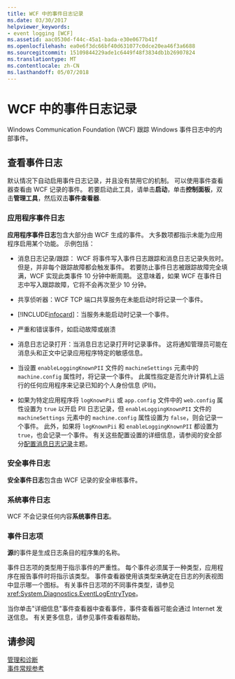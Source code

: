 ```yaml
---
title: WCF 中的事件日志记录
ms.date: 03/30/2017
helpviewer_keywords:
- event logging [WCF]
ms.assetid: aac0530d-f44c-45a1-bada-e30e0677b41f
ms.openlocfilehash: ea0e6f3dc66bf40d631077c0dce20ea46f3a6688
ms.sourcegitcommit: 15109844229ade1c6449f48f3834db1b26907824
ms.translationtype: MT
ms.contentlocale: zh-CN
ms.lasthandoff: 05/07/2018
---
```

# <a name="event-logging-in-wcf"></a>WCF 中的事件日志记录
Windows Communication Foundation (WCF) 跟踪 Windows 事件日志中的内部事件。  
  
## <a name="viewing-event-logs"></a>查看事件日志  
 默认情况下自动启用事件日志记录，并且没有禁用它的机制。 可以使用事件查看器查看由 WCF 记录的事件。 若要启动此工具，请单击**启动**，单击**控制面板**，双击**管理工具**，然后双击**事件查看器**.  
  
### <a name="application-event-log"></a>应用程序事件日志  
 **应用程序事件日志**包含大部分由 WCF 生成的事件。 大多数项都指示未能为应用程序启用某个功能。 示例包括：  
  
-   消息日志记录/跟踪： WCF 将事件写入事件日志跟踪和消息日志记录失败时。 但是，并非每个跟踪故障都会触发事件。 若要防止事件日志被跟踪故障完全填满，WCF 实现此类事件 10 分钟中断周期。 这意味着，如果 WCF 在事件日志中写入跟踪故障，它将不会再次至少 10 分钟。  
  
-   共享侦听器：WCF TCP 端口共享服务在未能启动时将记录一个事件。  
  
-   [!INCLUDE[infocard](../../../../../includes/infocard-md.md)]：当服务未能启动时记录一个事件。  
  
-   严重和错误事件，如启动故障或崩溃  
  
-   消息日志记录打开：当消息日志记录打开时记录事件。 这将通知管理员可能在消息头和正文中记录应用程序特定的敏感信息。  
  
-   当设置 `enableLoggingKnownPII` 文件的 `machineSettings` 元素中的 `machine.config` 属性时，将记录一个事件。 此属性指定是否允许计算机上运行的任何应用程序来记录已知的个人身份信息 (PII)。  
  
-   如果为特定应用程序将 `logKnownPii` 或 `app.config` 文件中的 `web.config` 属性设置为 `true` 以开启 PII 日志记录，但 `enableLoggingKnownPII` 文件的 `machineSettings` 元素中的 `machine.config` 属性设置为 `false`，则会记录一个事件。 此外，如果将 `logKnownPii` 和 `enableLoggingKnownPII` 都设置为 `true`，也会记录一个事件。 有关这些配置设置的详细信息，请参阅的安全部分[配置消息日志记录](../../../../../docs/framework/wcf/diagnostics/configuring-message-logging.md)主题。  
  
### <a name="security-event-log"></a>安全事件日志  
 **安全事件日志**包含由 WCF 记录的安全审核事件。  
  
### <a name="system-event-log"></a>系统事件日志  
 WCF 不会记录任何内容**系统事件日志**。  
  
### <a name="event-log-entries"></a>事件日志项  
 **源**的事件是生成日志条目的程序集的名称。  
  
 事件日志项的类型用于指示事件的严重性。 每个事件必须属于一种类型，应用程序在报告事件时将指示该类型。 事件查看器使用该类型来确定在日志的列表视图中显示哪一个图标。 有关事件日志项的不同事件类型，请参见 <xref:System.Diagnostics.EventLogEntryType>。  
  
 当你单击"详细信息"事件查看器中查看事件，事件查看器可能会通过 Internet 发送信息。 有关更多信息，请参见事件查看器帮助。  
  
## <a name="see-also"></a>请参阅  
 [管理和诊断](../../../../../docs/framework/wcf/diagnostics/index.md)  
 [事件常规参考](../../../../../docs/framework/wcf/diagnostics/event-logging/events-general-reference.md)
